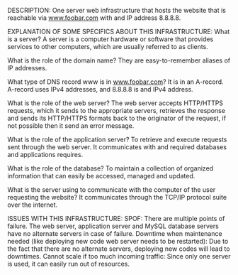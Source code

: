 DESCRIPTION:
One server web infrastructure that hosts the website that is reachable via www.foobar.com with and IP address 8.8.8.8.

EXPLANATION OF SOME SPECIFICS ABOUT THIS INFRASTRUCTURE:
What is a server?
A server is a computer hardware or software that provides services to other computers, which are usually referred to as clients.

What is the role of the domain name?
They are easy-to-remember aliases of IP addresses.

What type of DNS record www is in www.foobar.com?
It is in an A-record. A-record uses IPv4 addresses, and 8.8.8.8 is and IPv4 address.

What is the role of the web server?
The web server accepts HTTP/HTTPS requests, which it sends to the appropriate servers, retrieves the response and sends its HTTP/HTTPS formats back to the originator of the request, if not possible then it send an error message.

What is the role of the application server?
To retrieve and execute requests sent through the web server. It communicates with and required databases and applications requires.

What is the role of the database?
To maintain a collection of organized information that can easily be accessed, managed and updated.

What is the server using to communicate with the computer of the user requesting the website?
It communicates through the TCP/IP protocol suite over the internet.

ISSUES WITH THIS INFRASTRUCTURE:
SPOF:
There are multiple points of failure. The web server, application server and MySQL database servers have no alternate servers in case of failure.
Downtime when maintenance needed (like deploying new code web server needs to be restarted):
Due to the fact that there are no alternate servers, deploying new codes will lead to downtimes.
Cannot scale if too much incoming traffic:
Since only one server is used, it can easily run out of resources.
